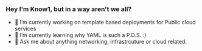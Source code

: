 ### Hey I'm Know1, but in a way aren't we all?

- 🔭 I’m currently working on template based deployments for Public cloud services
- 🌱 I’m currently learning why YAML is such a P.O.S. :)
- 💬 Ask me about anything networking, infrastrcuture or cloud related. 
